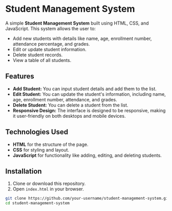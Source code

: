 # Student Management System

A simple **Student Management System** built using HTML, CSS, and JavaScript. This system allows the user to:

- Add new students with details like name, age, enrollment number, attendance percentage, and grades.
- Edit or update student information.
- Delete student records.
- View a table of all students.

## Features

- **Add Student:** You can input student details and add them to the list.
- **Edit Student:** You can update the student's information, including name, age, enrollment number, attendance, and grades.
- **Delete Student:** You can delete a student from the list.
- **Responsive Design:** The interface is designed to be responsive, making it user-friendly on both desktops and mobile devices.

## Technologies Used

- **HTML** for the structure of the page.
- **CSS** for styling and layout.
- **JavaScript** for functionality like adding, editing, and deleting students.

## Installation

1. Clone or download this repository.
2. Open `index.html` in your browser.

```bash
git clone https://github.com/your-username/student-management-system.git
cd student-management-system

